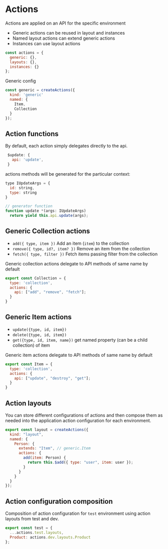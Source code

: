 # Actions

Actions are applied on an API for the specific environment

- Generic actions can be reused in layout and instances
- Named layout actions can extend generic actions
- Instances can use layout actions

```js
const actions = {
  generic: {},
  layouts: {},
  instances: {}
};
```

Generic config

```js
const generic = createActions({
  kind: 'generic'
  named: {
    Item,
    Collection
  }
});
```

## Action functions

By default, each action simply delegates directly to the api.

```js
 $update: {
   api: 'update',
 }
```

actions methods will be generated for the particular context:

```js
type IUpdateArgs = {
  id: string,
  type: string
}

// generator function
function update *(args: IUpdateArgs)
  return yield this.api.update(args);
```

## Generic Collection actions

- `add({ type, item })` Add an item (`item`) to the collection
- `remove({ type, id?, item? })` Remove an item from the collection
- `fetch({ type, filter })` Fetch items passing filter from the collection

Generic collection actions delegate to API methods of same name by default

```js
export const Collection = {
  type: 'collection',
  actions: {
    api: ["add", "remove", "fetch"];
  }
}
```

## Generic Item actions

- `update({type, id, item})`
- `delete({type, id, item})`
- `get({type, id, item, name})` get named property (can be a child collection) of item

Generic item actions delegate to API methods of same name by default

```js
export const Item = {
  type: 'collection',
  actions: {
    api: ["update", "destroy", "get"];
  }
}
```

## Action layouts

You can store different configurations of actions and then compose them as needed into
the application action configuration for each environment.

```js
export const layout = createActions({
  kind: "layout",
  named: {
    Person: {
      extends: "Item", // generic.Item
      actions: {
        add(item: Person) {
          return this.$add({ type: "user", item: user });
        }
      }
    }
  }
});
```

## Action configuration composition

Composition of action configuration for `test` environment using action layouts from test and dev.

```js
export const test = {
  ...actions.test.layouts,
  Product: actions.dev.layouts.Product
};
```
